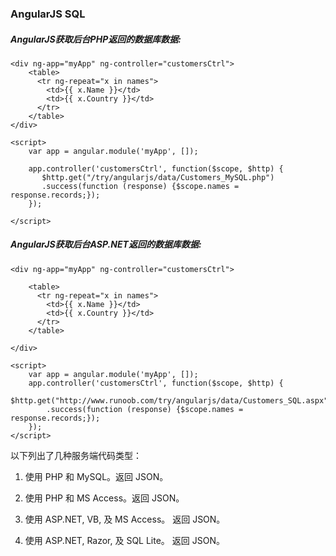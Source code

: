 
### AngularJS SQL

##### AngularJS获取后台PHP返回的数据库数据:

```
<div ng-app="myApp" ng-controller="customersCtrl">
    <table>
      <tr ng-repeat="x in names">
        <td>{{ x.Name }}</td>
        <td>{{ x.Country }}</td>
      </tr>
    </table>
</div>
 
<script>
    var app = angular.module('myApp', []);
    
    app.controller('customersCtrl', function($scope, $http) {
       $http.get("/try/angularjs/data/Customers_MySQL.php")
       .success(function (response) {$scope.names = response.records;});
    });
    
</script>

```

##### AngularJS获取后台ASP.NET返回的数据库数据:

```
<div ng-app="myApp" ng-controller="customersCtrl"> 

    <table>
      <tr ng-repeat="x in names">
        <td>{{ x.Name }}</td>
        <td>{{ x.Country }}</td>
      </tr>
    </table>

</div>

<script>
    var app = angular.module('myApp', []);
    app.controller('customersCtrl', function($scope, $http) {
        $http.get("http://www.runoob.com/try/angularjs/data/Customers_SQL.aspx")
        .success(function (response) {$scope.names = response.records;});
    });
</script>

```
以下列出了几种服务端代码类型：

1. 使用 PHP 和 MySQL。返回 JSON。

2. 使用 PHP 和 MS Access。返回 JSON。

3. 使用 ASP.NET, VB, 及 MS Access。 返回 JSON。

4. 使用 ASP.NET, Razor, 及 SQL Lite。 返回 JSON。


































































